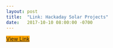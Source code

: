 ```yaml
---
layout: post
title:  "Link: Hackaday Solar Projects"
date:   2017-10-10 08:00:00 -0700
---
```


<p style="text-align: center">

<a target="_blank" href="https://hackaday.com/category/solar-hacks/" 
              onclick="ga('send', 'event', 'great-link', 'clicked', 'exit');"
              class="btn btn-amazon" 
style="background-color: orange" >View Link</a>

</p>